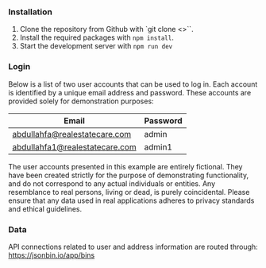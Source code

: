 ### Installation
1. Clone the repository from Github with `git clone <>``.
2. Install the required packages with `npm install`.
3. Start the development server with `npm run dev`

### Login
Below is a list of two user accounts that can be used to log in. Each account is identified by a unique email address and password. These accounts are provided solely for demonstration purposes:

| Email                         | Password |
|-------------------------------|----------|
| abdullahfa@realestatecare.com | admin    |
| abdullahfa1@realestatecare.com| admin1   |

The user accounts presented in this example are entirely fictional. They have been created strictly for the purpose of demonstrating functionality, and do not correspond to any actual individuals or entities. Any resemblance to real persons, living or dead, is purely coincidental. Please ensure that any data used in real applications adheres to privacy standards and ethical guidelines.

### Data
API connections related to user and address information are routed through:
https://jsonbin.io/app/bins